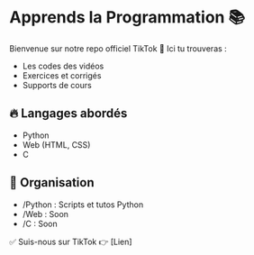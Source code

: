 # Apprends la Programmation 📚

Bienvenue sur notre repo officiel TikTok 🚀
Ici tu trouveras :
- Les codes des vidéos
- Exercices et corrigés
- Supports de cours

## 🔥 Langages abordés
- Python
- Web (HTML, CSS)
- C

## 📂 Organisation
- /Python : Scripts et tutos Python
- /Web : Soon
- /C : Soon

✅ Suis-nous sur TikTok 👉 [Lien]
